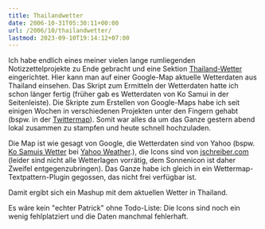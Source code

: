 ```yaml
---
title: Thailandwetter
date: 2006-10-31T05:30:11+00:00
url: /2006/10/thailandwetter/
lastmod: 2023-09-10T19:14:12+07:00
---
```

Ich habe endlich eines meiner vielen lange rumliegenden Notizzettelprojekte zu Ende gebracht und eine Sektion [Thailand-Wetter][1] eingerichtet. Hier kann man auf einer Google-Map aktuelle Wetterdaten aus Thailand einsehen. Das Skript zum Ermitteln der Wetterdaten hatte ich schon länger fertig (früher gab es Wetterdaten von Ko Samui in der Seitenleiste). Die Skripte zum Erstellen von Google-Maps habe ich seit einigen Wochen in verschiedenen Projekten unter den Fingern gehabt (bspw. in der [Twittermap][2]). Somit war alles da um das Ganze gestern abend lokal zusammen zu stampfen und heute schnell hochzuladen.

Die Map ist wie gesagt von Google, die Wetterdaten sind von Yahoo (bspw. [Ko Samuis Wetter][3] bei [Yahoo Weather][4].), die Icons sind von [jschreiber.com][5] (leider sind nicht alle Wetterlagen vorrätig, dem Sonnenicon ist daher Zweifel entgegenzubringen). Das Ganze habe ich gleich in ein Wettermap-Textpattern-Plugin gegossen, das nicht frei verfügbar ist.

Damit ergibt sich ein Mashup mit dem aktuellen Wetter in Thailand.

Es wäre kein "echter Patrick" ohne Todo-Liste: Die Icons sind noch ein wenig fehlplatziert und die Daten manchmal fehlerhaft.

 [1]: /thailand-wetter/
 [2]: http://grauhirn.org/twittermap
 [3]: http://us.rd.yahoo.com/dailynews/rss/weather/Ko_Samui__TH/*http://xml.weather.yahoo.com/forecast/THXX0046_c.html
 [4]: http://weather.yahoo.com/
 [5]: http://www.jschreiber.com/archives/2005/01/weather_icons_u.html
